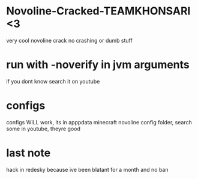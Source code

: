 # Novoline-Cracked-TEAMKHONSARI <3
very cool novoline crack no crashing or dumb stuff
# run with -noverify in jvm arguments
if you dont know search it on youtube
# configs
configs WILL work, its in apppdata minecraft novoline config folder, search some in youtube, theyre good
# last note
hack in redesky because ive been blatant for a month and no ban
